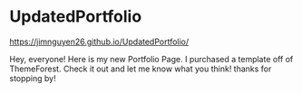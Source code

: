 # UpdatedPortfolio
https://jimnguyen26.github.io/UpdatedPortfolio/

Hey, everyone! Here is my new Portfolio Page. I purchased a template off of ThemeForest. Check it out and let me know what you think! 
thanks for stopping by!

